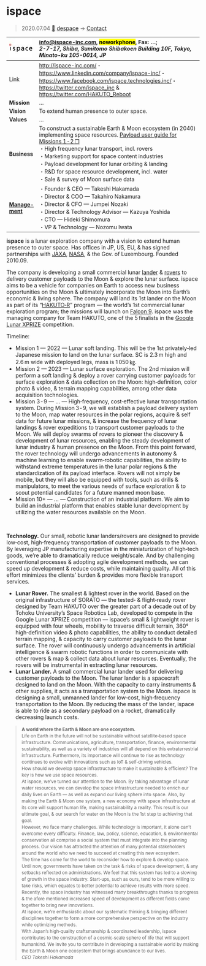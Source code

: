 # ispace
> 2020.07.04 [🚀](../index/index.md) [despace](index.md) → [Contact](contact.md)

|[![](f/con/i/ispace_logo1_thumb.jpg)](f/con/i/ispace_logo1.png)|<info@ispace-inc.com>, <mark>noworkphone</mark>, Fax: …;<br> *2-7-17, Shiba, Sumitomo Shibakoen Building 10F, Tokyo, Minato-ku 105-0014, JP*|
|:--|:--|
|Link|<http://ispace-inc.com/>・ <https://www.linkedin.com/company/ispace-inc/>・ <https://www.facebook.com/ispace.technologies.inc/>・ <https://twitter.com/ispace_inc> & <https://twitter.com/HAKUTO_Reboot>|
|**Mission**|…|
|**Vision**|To extend human presence to outer space.|
|**Values**|…|
|**Business**|To construct a sustainable Earth & Moon ecosystem (in 2040) implementing space resources. [Payload user guide for Missions 1 ‑ 2 ❐](f/con/i/ispace_payladuserguide_m1m2_202001.pdf)<br> ・High frequency lunar transport, incl. rovers<br> ・Marketing support for space content industries<br> ・Payload development for lunar orbiting & landing<br> ・R&D for space resource development, incl. water<br> ・Sale & survey of Moon surface data|
|**[Manage-<br>ment](mgmt.md)**|・Founder & CEO — Takeshi Hakamada<br> ・Director & COO — Takahiro Nakamura<br> ・Director & CFO — Jumpei Nozaki<br> ・Director & Technology Advisor — Kazuya Yoshida<br> ・CTO — Hideki Shimomura<br> ・VP & Technology — Nozomu Iwata|

**ispace** is a lunar exploration company with a vision to extend human presence to outer space. Has offices in JP, US, EU, & has signed partnerships with [JAXA](zz_jaxa.md), [NASA](zz_nasa.md), & the Gov. of Luxembourg. Founded 2010.09.

The company is developing a small commercial lunar [lander](sc.md) & [rovers](rover.md) to delivery customer payloads to the Moon & explore the lunar surface. ispace aims to be a vehicle for companies on Earth to access new business opportunities on the Moon & ultimately incorporate the Moon into Earth’s economic & living sphere. The company will land its 1st lander on the Moon as part of its “[HAKUTO‑R](zz_hakuto.md)” program — the world’s 1st commercial lunar exploration program; the missions will launch on [Falcon 9](falcon.md). ispace was the managing company for Team HAKUTO, one of the 5 finalists in the [Google Lunar XPRIZE](google_lunar_x_prize.md) competition.

Timeline:

   - Mission 1 — 2022 — Lunar soft landing. This will be the 1st privately‑led Japanese mission to land on the lunar surface. SC is 2.3 m high and 2.6 m wide with deployed legs, mass is 1 050 ㎏.
   - Mission 2 — 2023 — Lunar surface exploration. The 2nd mission will perform a soft landing & deploy a rover carrying customer payloads for surface exploration & data collection on the Moon: high‑definition, color photo & video, & terrain mapping capabilities, among other data acquisition technologies.
   - Mission 3 ‑ 9 — … — High‑frequency, cost‑effective lunar transportation system. During Mission 3 ‑ 9, we will establish a payload delivery system to the Moon, map water resources in the polar regions, acquire & self data for future lunar missions, & increase the frequency of lunar landings & rover expeditions to transport customer payloads to the Moon. We will deploy swarms of rovers to pioneer the discovery & development of lunar resources, enabling the steady development of lunar industry & human presence on the Moon. From this point forward, the rover technology will undergo advancements in autonomy & machine learning to enable swarm‑robotic capabilities, the ability to withstand extreme temperatures in the lunar polar regions & the standardization of its payload interface. Rovers will not simply be mobile, but they will also be equipped with tools, such as drills & manipulators, to meet the various needs of surface exploration & to scout potential candidates for a future manned moon base.
   - Mission 10+ — … — Construction of an industrial platform. We aim to build an industrial platform that enables stable lunar development by utilizing the water resources available on the Moon.

<p style="page-break-after:always"> </p>

**Technology.** Our small, robotic lunar landers/rovers are designed to provide low‑cost, high‑frequency transportation of customer payloads to the Moon. By leveraging JP manufacturing expertise in the miniaturization of high‑tech goods, we’re able to dramatically reduce weight/scale. And by challenging conventional processes & adopting agile development methods, we can speed up development & reduce costs, while maintaining quality. All of this effort minimizes the clients’ burden & provides more flexible transport services.
   - **Lunar Rover.** The smallest & lightest rover in the world. Based on the original infrastructure of SORATO — the tested‑ & flight‑ready rover designed by Team HAKUTO over the greater part of a decade out of by Tohoku University’s Space Robotics Lab, developed to compete in the Google Lunar XPRIZE competition — ispace’s small & lightweight rover is equipped with four wheels, mobility to traverse difficult terrain, 360° high‑definition video & photo capabilities, the ability to conduct detailed terrain mapping, & capacity to carry customer payloads to the lunar surface. The rover will continuously undergo advancements in artificial intelligence & swarm robotic functions in order to communicate with other rovers & map & collect data about lunar resources. Eventually, the rovers will be instrumental in extracting lunar resources.
   - **Lunar Lander.** A small commercial lunar lander used for delivering customer payloads to the Moon. The lunar lander is a spacecraft designed to land on the Moon. With the capacity to carry instruments & other supplies, it acts as a transportation system to the Moon. ispace is designing a small, unmanned lander for low‑cost, high‑frequency transportation to the Moon. By reducing the mass of the lander, ispace is able to ride as a secondary payload on a rocket, dramatically decreasing launch costs.

> <small>**A world where the Earth & Moon are one ecosystem.**<br> Life on Earth in the future will not be sustainable without satellite‑based space infrastructure. Communications, agriculture, transportation, finance, environmental sustainability, as well as a variety of industries will all depend on this extraterrestrial infrastructure. Furthermore, its importance will continue to rise as technology continues to evolve with innovations such as IoT & self‑driving vehicles.<br> How should we develop space infrastructure to make it sustainable & efficient? The key is how we use space resources.<br> At ispace, we’ve turned our attention to the Moon. By taking advantage of lunar water resources, we can develop the space infrastructure needed to enrich our daily lives on Earth — as well as expand our living sphere into space. Also, by making the Earth & Moon one system, a new economy with space infrastructure at its core will support human life, making sustainability a reality. This result is our ultimate goal, & our search for water on the Moon is the 1st step to achieving that goal.<br> However, we face many challenges. While technology is important, it alone can’t overcome every difficulty. Finance, law, policy, science, education, & environmental conservation all comprise a social system that must integrate into the planning process. Our vision has attracted the attention of many potential stakeholders around the world who we need to succeed at creating this new ecosystem.<br> The time has come for the world to reconsider how to explore & develop space. Until now, governments have taken on the task & risks of space development, & any setbacks reflected on administrations. We feel that this system has led to a slowing of growth in the space industry. Start‑ups, such as ours, tend to be more willing to take risks, which equates to better potential to achieve results with more speed.<br> Recently, the space industry has witnessed many breakthroughs thanks to progress & the afore mentioned increased speed of development as different fields come together to bring new innovations.<br> At ispace, we’re enthusiastic about our systematic thinking & bringing different disciplines together to form a more comprehensive perspective on the industry while optimizing methods.<br> With Japan’s high‑quality craftsmanship & coordinated leadership, ispace contributes to the construction of a cosmic‑scale sphere of life that will support humankind. We invite you to contribute in developing a sustainable world by making the Earth & Moon one ecosystem that brings abundance to our lives.<br> *CEO Takeshi Hakamada*</small>
